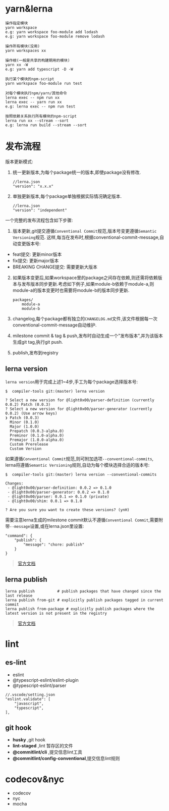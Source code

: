 # yarn&lerna

```
操作指定模块
yarn workspace
e.g: yarn workspace foo-module add lodash
e.g: yarn workspace foo-module remove lodash

操作所有模块(没用)
yarn workspaces xx

操作根(一般是共享的构建期用的模块)
yarn xx -W
e.g: yarn add typescript -D -W

执行某个模块的npm-script
yarn workspace foo-module run test

对每个模块执行npm/yarn/其他命令
lerna exec -- npm run xx
lerna exec -- yarn run xx
e.g: lerna exec -- npm run test

按照依赖关系执行所有模块的npm-script
lerna run xx --stream --sort
e.g: lerna run build --stream --sort
```

# 发布流程

版本更新模式:

1. 统一更新版本,为每个package统一的版本,即使package没有修改.

	```
	//lerna.json
	"version": "x.x.x"
	```

2. 单独更新版本,每个package单独根据实际情况确定版本.

	```
	//lerna.json
	"version": "independent"
	```



一个完整的发布流程包含如下步骤:

1. 版本更新,git提交遵循`Conventional Commit`规范,版本号变更遵循`Semantic Versioning`规范. 这样,每当在发布时,根据conventional-commit-message,自动变更版本号:
- feat提交: 更新minor版本
- fix提交:  更新major版本
- BREAKING CHANGE提交: 需要更新大版本

2. 如果版本变更后,如果workspace里的package之间存在依赖,则还需将依赖版本与发布版本同步更新.考虑如下例子,如果module-b依赖于module-a,则module-a的版本变更时也需要将module-b的版本同步更新.

	```
	packages/
		module-a
		module-b
	```

3. changelog,每个package都有独立的`CHANGELOG.md`文件,该文件根据每一次conventional-commit-message自动维护.

4. milestone commit & tag & push,发布时自动生成一个"发布版本",并为该版本生成git tag,执行git push.

5. publish,发布到registry

## lerna version

`lerna version`用于完成上述1~4步,手工为每个package选择版本号:

```
$  compiler-tools git:(master) lerna version

? Select a new version for @light0x00/parser-definition (currently 0.0.2) Patch (0.0.3)
? Select a new version for @light0x00/parser-generator (currently 0.0.2) (Use arrow keys)
❯ Patch (0.0.3)
  Minor (0.1.0)
  Major (1.0.0)
  Prepatch (0.0.3-alpha.0)
  Preminor (0.1.0-alpha.0)
  Premajor (1.0.0-alpha.0)
  Custom Prerelease
  Custom Version
```

如果遵循`Conventional Commit`规范,则可附加选项`--conventional-commits`, lerna将遵循`Semantic Versioning`规则,自动为每个模块选择合适的版本号:

```
$  compiler-tools git:(master) lerna version --conventional-commits

Changes:
 - @light0x00/parser-definition: 0.0.2 => 0.1.0
 - @light0x00/parser-generator: 0.0.2 => 0.1.0
 - @light0x00/parser: 0.0.1 => 0.1.0 (private)
 - @light0x00/shim: 0.0.1 => 0.1.0

? Are you sure you want to create these versions? (ynH)
```

需要注意lerna生成的milestone commit默认不遵循`Conventional Commit`,需要附带`--message`设置,或在lerna.json里设置:

```
"command": {
	"publish": {
		"message": "chore: publish"
	}
}
```

> [官方文档](https://github.com/lerna/lerna/tree/master/commands/version#options)

## lerna publish

```
lerna publish          # publish packages that have changed since the last release
lerna publish from-git # explicitly publish packages tagged in current commit
lerna publish from-package # explicitly publish packages where the latest version is not present in the registry
```

> [官方文档](https://github.com/lerna/lerna/tree/master/commands/publish#readme)

# lint

## es-lint

- eslint
- @typescript-eslint/eslint-plugin
- @typescript-eslint/parser

```
//.vscode/setting.json
"eslint.validate": [
	"javascript",
	"typescript",
],
```

## git hook

- **husky**			,git hook
- **lint-staged**	,lint 暂存区的文件
- **@commitlint/cli**	,提交信息lint工具
- **@commitlint/config-conventional**,提交信息lint规则

# codecov&nyc

- codecov
- nyc
- mocha



